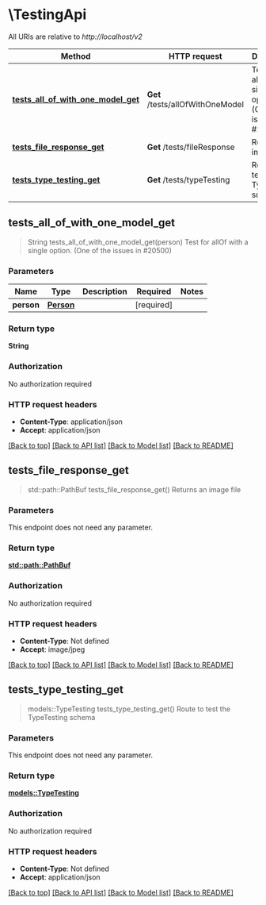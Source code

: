 # \TestingApi

All URIs are relative to *http://localhost/v2*

Method | HTTP request | Description
------------- | ------------- | -------------
[**tests_all_of_with_one_model_get**](TestingApi.md#tests_all_of_with_one_model_get) | **Get** /tests/allOfWithOneModel | Test for allOf with a single option. (One of the issues in #20500)
[**tests_file_response_get**](TestingApi.md#tests_file_response_get) | **Get** /tests/fileResponse | Returns an image file
[**tests_type_testing_get**](TestingApi.md#tests_type_testing_get) | **Get** /tests/typeTesting | Route to test the TypeTesting schema



## tests_all_of_with_one_model_get

> String tests_all_of_with_one_model_get(person)
Test for allOf with a single option. (One of the issues in #20500)

### Parameters


Name | Type | Description  | Required | Notes
------------- | ------------- | ------------- | ------------- | -------------
**person** | [**Person**](Person.md) |  | [required] |

### Return type

**String**

### Authorization

No authorization required

### HTTP request headers

- **Content-Type**: application/json
- **Accept**: application/json

[[Back to top]](#) [[Back to API list]](../README.md#documentation-for-api-endpoints) [[Back to Model list]](../README.md#documentation-for-models) [[Back to README]](../README.md)


## tests_file_response_get

> std::path::PathBuf tests_file_response_get()
Returns an image file

### Parameters

This endpoint does not need any parameter.

### Return type

[**std::path::PathBuf**](std::path::PathBuf.md)

### Authorization

No authorization required

### HTTP request headers

- **Content-Type**: Not defined
- **Accept**: image/jpeg

[[Back to top]](#) [[Back to API list]](../README.md#documentation-for-api-endpoints) [[Back to Model list]](../README.md#documentation-for-models) [[Back to README]](../README.md)


## tests_type_testing_get

> models::TypeTesting tests_type_testing_get()
Route to test the TypeTesting schema

### Parameters

This endpoint does not need any parameter.

### Return type

[**models::TypeTesting**](TypeTesting.md)

### Authorization

No authorization required

### HTTP request headers

- **Content-Type**: Not defined
- **Accept**: application/json

[[Back to top]](#) [[Back to API list]](../README.md#documentation-for-api-endpoints) [[Back to Model list]](../README.md#documentation-for-models) [[Back to README]](../README.md)

